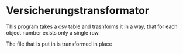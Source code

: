 # Versicherungstransformator

This program takes a csv table and trasnforms it in a way, that for each object
number exists only a single row.

The file that is put in is transformed in place
